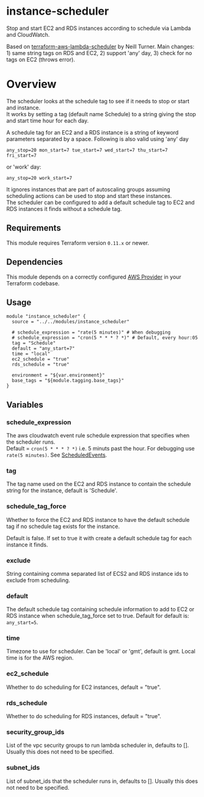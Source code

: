 # instance-scheduler
Stop and start EC2 and RDS instances according to schedule via Lambda and CloudWatch.

Based on [terraform-aws-lambda-scheduler](https://github.com/neillturner/terraform-aws-lambda-scheduler) by Neill Turner. Main changes: 1) same string tags on RDS and EC2, 2) support 'any' day, 3) check for no tags on EC2 (throws error).

# Overview
The scheduler looks at the schedule tag to see if it needs to stop or start and instance.<br>
It works by setting a tag (default name Schedule) to a string giving the stop and start time hour for each day.

A schedule tag for an EC2 and a RDS instance is a string of keyword parameters separated by a space. Following is also valid using 'any' day
```
any_stop=20 mon_start=7 tue_start=7 wed_start=7 thu_start=7 fri_start=7
```
or 'work' day:
```
any_stop=20 work_start=7
```
It ignores instances that are part of autoscaling groups assuming scheduling actions can be used to stop and start these instances.<br>
The scheduler can be configured to add a default schedule tag to EC2 and RDS instances it finds without a schedule tag.

## Requirements
This module requires Terraform version `0.11.x` or newer.

## Dependencies
This module depends on a correctly configured [AWS Provider](https://www.terraform.io/docs/providers/aws/index.html) in your Terraform codebase.

## Usage
```
module "instance_scheduler" {
  source = "../../modules/instance_scheduler"

  # schedule_expression = "rate(5 minutes)" # When debugging
  # schedule_expression = "cron(5 * * * ? *)" # Default, every hour:05
  tag = "Schedule"
  default = "any_start=7"
  time = "local"
  ec2_schedule = "true"
  rds_schedule = "true"

  environment = "${var.environment}"
  base_tags = "${module.tagging.base_tags}"
}
```
## Variables

### schedule_expression
The aws cloudwatch event rule schedule expression that specifies when the scheduler runs.<br>
Default = `cron(5 * * * ? *)` i.e. 5 minuts past the hour. For debugging use `rate(5 minutes)`. See [ScheduledEvents](https://docs.aws.amazon.com/AmazonCloudWatch/latest/events/ScheduledEvents.html).

### tag
The tag name used on the EC2 and RDS instance to contain the schedule string for the instance, default is 'Schedule'.

### schedule_tag_force
Whether to force the EC2 and RDS instance to have the default schedule tag if no schedule tag exists for the instance.

Default is false. If set to true it with create a default schedule tag for each instance it finds.

### exclude
String containing comma separated list of ECS2 and RDS instance ids to exclude from scheduling.

### default
The default schedule tag containing schedule information to add to EC2 or RDS instance when schedule_tag_force set to true. Default for default is: `any_start=5`.

### time
Timezone to use for scheduler. Can be 'local' or 'gmt', default is gmt. Local time is for the AWS region.

### ec2_schedule
Whether to do scheduling for EC2 instances, default = "true".

### rds_schedule
Whether to do scheduling for RDS instances, default = "true".

### security_group_ids
List of the vpc security groups to run lambda scheduler in, defaults to []. Usually this does not need to be specified.

### subnet_ids
List of subnet_ids that the scheduler runs in, defaults to []. Usually this does not need to be specified.
